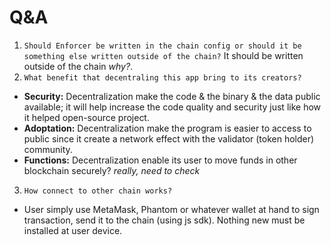 # Q&A

1. `Should Enforcer be written in the chain config or should it be something else written outside of the chain?` It should be written outside of the chain *why?*.
2. `What benefit that decentraling this app bring to its creators?`

- **Security:** Decentralization make the code & the binary & the data public available; it will help increase the code quality and security just like how it helped open-source project.
- **Adoptation:** Decentralization make the program is easier to access to public since it create a network effect with the validator (token holder) community.
- **Functions:** Decentralization enable its user to move funds in other blockchain securely? *really, need to check*

3. `How connect to other chain works?`

- User simply use MetaMask, Phantom or whatever wallet at hand to sign transaction, send it to the chain (using js sdk). Nothing new must be installed at user device.
